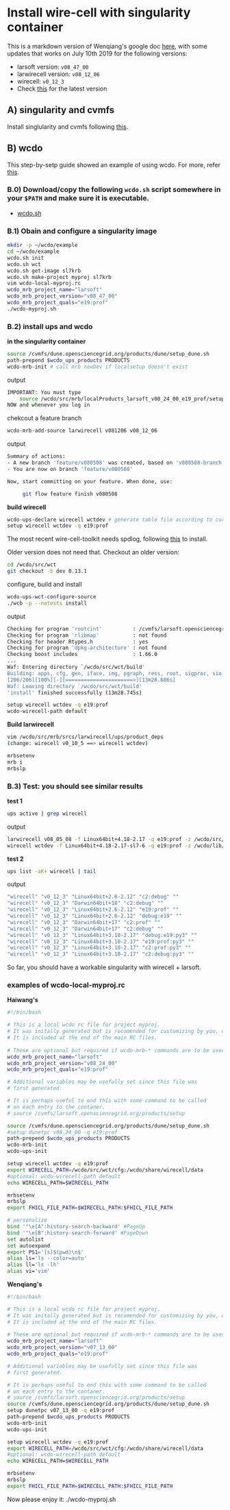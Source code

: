 # Install wire-cell with singularity container

This is a markdown version of Wenqiang's google doc [here](https://docs.google.com/document/d/1cXfifmLUx6UroHm66uJRzG1PEYJ7jLFNRA1LDZ7y5ls/edit), with some updates that works on July 10th 2019 for the following versions:

- larsoft version: `v08_47_00`
- larwirecell version: `v08_12_06`
- wirecell: `v0_12_3`
- Check [this](https://cdcvs.fnal.gov/redmine/projects/larsoft/wiki/LArSoft_release_list) for the latest version

## A) singularity and cvmfs

Install singlularity and cvmfs following [this](https://github.com/WireCell/wire-cell-singularity).

## B) wcdo

This step-by-setp guide showed an example of using wcdo.  For more, refer [this](https://github.com/WireCell/wire-cell-singularity/blob/master/wcdo.org).

### B.0) Download/copy the following `wcdo.sh` script somewhere in your `$PATH` and make sure it is executable.

- [wcdo.sh](https://raw.githubusercontent.com/WireCell/wire-cell-singularity/master/wcdo.sh)

### B.1) Obain and configure a singularity image

```bash
mkdir -p ~/wcdo/example
cd ~/wcdo/example
wcdo.sh init
wcdo.sh wct
wcdo.sh get-image sl7krb
wcdo.sh make-project myproj sl7krb
vim wcdo-local-myproj.rc
wcdo_mrb_project_name="larsoft"
wcdo_mrb_project_version="v08_47_00"
wcdo_mrb_project_quals="e19:prof"
./wcdo-myproj.sh
```

### B.2) install ups and wcdo
**in the singularity container**

```bash
source /cvmfs/dune.opensciencegrid.org/products/dune/setup_dune.sh
path-prepend $wcdo_ups_products PRODUCTS
wcdo-mrb-init # call mrb newDev if localsetup doesn't exist
```
output
```bash
IMPORTANT: You must type
    source /wcdo/src/mrb/localProducts_larsoft_v08_24_00_e19_prof/setup
NOW and whenever you log in
```

chekcout a feature branch

```bash
wcdo-mrb-add-source larwirecell v081206 v08_12_06
```
output
```bash
Summary of actions:
- A new branch 'feature/v080508' was created, based on 'v080508-branch'
- You are now on branch 'feature/v080508'

Now, start committing on your feature. When done, use:

     git flow feature finish v080508
```

**build wirecell**

```bash
wcdo-ups-declare wirecell wctdev # generate table file according to current dependency tree
setup wirecell wctdev -q e19:prof
```

The most recent wire-cell-toolkit needs spdlog, following [this](https://brettviren.github.io/zio/install.html#org05744f0) to install.

Older version does not need that. Checkout an older version:
```bash
cd /wcdo/src/wct
git checkout -b dev 0.13.1
```

configure, build and install
```bash
wcdo-ups-wct-configure-source
./wcb -p --notests install
```

output
```bash
Checking for program 'rootcint'          : /cvmfs/larsoft.opensciencegrid.org/products/root/v6_12_06a/Linux64bit+3.10-2.17-e19-prof/bin/rootcint 
Checking for program 'rlibmap'           : not found 
Checking for header Rtypes.h             : yes 
Checking for program 'dpkg-architecture' : not found 
Checking boost includes                  : 1.66.0 
...
Waf: Entering directory `/wcdo/src/wct/build'
Building: apps, cfg, gen, iface, img, pgraph, ress, root, sigproc, sio, util
[206/206][100%][-][======================>][13m28.686s]
Waf: Leaving directory `/wcdo/src/wct/build'
'install' finished successfully (13m28.745s)
```

```bash
setup wirecell wctdev -q e19:prof
wcdo-wirecell-path default
```
**Build larwirecell**

```bash
vim /wcdo/src/mrb/srcs/larwirecell/ups/product_deps
(change: wirecell v0_10_5 ==> wirecell wctdev)

mrbsetenv
mrb i
mrbslp
```





### B.3) Test: you should see similar results

**test 1**

```bash
ups active | grep wirecell
```
output

```bash
larwirecell v08_05_08 -f Linux64bit+4.18-2.17 -q e19:prof -z /wcdo/src/mrb/localProducts_larsoft_v08_24_00_e19_prof
wirecell wctdev -f Linux64bit+4.18-2.17-sl7-6 -q e19:prof -z /wcdo/lib/ups
```



**test 2**

```bash
ups list -aK+ wirecell | tail
```

output

```bash
"wirecell" "v0_12_3" "Linux64bit+2.6-2.12" "c2:debug" "" 
"wirecell" "v0_12_3" "Darwin64bit+18" "c2:debug" "" 
"wirecell" "v0_12_3" "Linux64bit+2.6-2.12" "e19:prof" "" 
"wirecell" "v0_12_3" "Linux64bit+2.6-2.12" "debug:e19" "" 
"wirecell" "v0_12_3" "Darwin64bit+17" "c2:prof" "" 
"wirecell" "v0_12_3" "Darwin64bit+17" "c2:debug" "" 
"wirecell" "v0_12_3" "Linux64bit+3.10-2.17" "debug:e19:py3" "" 
"wirecell" "v0_12_3" "Linux64bit+3.10-2.17" "e19:prof:py3" "" 
"wirecell" "v0_12_3" "Linux64bit+3.10-2.17" "c2:prof:py3" "" 
"wirecell" "v0_12_3" "Linux64bit+3.10-2.17" "c2:debug:py3" ""
```

So far, you should have a workable singularity with wirecell + larsoft.

### examples of wcdo-local-myproj.rc

**Haiwang's**

```bash
#!/bin/bash

# This is a local wcdo rc file for project myproj.
# It was initally generated but is recomended for customizing by you, dear user.
# It is included at the end of the main RC files.
    
# These are optional but required if wcdo-mrb-* commands are to be used.
wcdo_mrb_project_name="larsoft"
wcdo_mrb_project_version="v08_24_00"
wcdo_mrb_project_quals="e19:prof"

# Additional variables may be usefully set since this file was 
# first generated.  

# It is perhaps useful to end this with some command to be called 
# on each entry to the contaner.
# source /cvmfs/larsoft.opensciencegrid.org/products/setup

source /cvmfs/dune.opensciencegrid.org/products/dune/setup_dune.sh
#setup dunetpc v08_24_00 -q e19:prof
path-prepend $wcdo_ups_products PRODUCTS
wcdo-mrb-init
wcdo-ups-init

setup wirecell wctdev -q e19:prof
export WIRECELL_PATH=/wcdo/src/wct/cfg:/wcdo/share/wirecell/data
#optional: wcdo-wirecell-path default
echo WIRECELL_PATH=$WIRECELL_PATH

mrbsetenv
mrbslp
export FHICL_FILE_PATH=$WIRECELL_PATH:$FHICL_FILE_PATH

# personalize
bind '"\e[A":history-search-backward' #PageUp
bind '"\e[B":history-search-forward' #PageDown
set autolist
set autoexpand
export PS1='[s]$(pwd)\n$'
alias ls='ls --color=auto'
alias ll='ls -lh'
alias vi='vim'
```

**Wenqiang's**

```bash
#!/bin/bash

# This is a local wcdo rc file for project myproj.
# It was initally generated but is recomended for customizing by you, dear user.
# It is included at the end of the main RC files.
    
# These are optional but required if wcdo-mrb-* commands are to be used.
wcdo_mrb_project_name="larsoft"
wcdo_mrb_project_version="v07_13_00"
wcdo_mrb_project_quals="e19:prof"

# Additional variables may be usefully set since this file was
# first generated.  

# It is perhaps useful to end this with some command to be called 
# on each entry to the contaner.
# source /cvmfs/larsoft.opensciencegrid.org/products/setup
source /cvmfs/dune.opensciencegrid.org/products/dune/setup_dune.sh
setup dunetpc v07_13_00 -q e19:prof
path-prepend $wcdo_ups_products PRODUCTS
wcdo-mrb-init
wcdo-ups-init

setup wirecell wctdev -q e19:prof
export WIRECELL_PATH=/wcdo/src/wct/cfg:/wcdo/share/wirecell/data
#optional: wcdo-wirecell-path default
echo WIRECELL_PATH=$WIRECELL_PATH

mrbsetenv
mrbslp
export FHICL_FILE_PATH=$WIRECELL_PATH:$FHICL_FILE_PATH
```

Now please enjoy it: ./wcdo-myproj.sh
